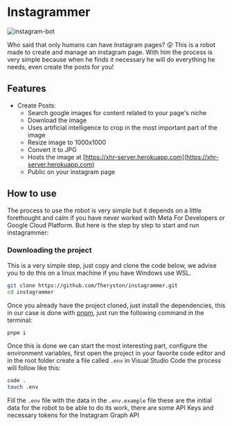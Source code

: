 # Instagrammer

![instagram-bot](https://user-images.githubusercontent.com/72868196/199066022-15862310-1046-4a11-b93d-cfe0f0e470f0.png)

Who said that only humans can have Instagram pages? 😲 This is a robot made to create and manage an instagram page. With him the process is very simple because when he finds it necessary he will do everything he needs, even create the posts for you!

## Features

- Create Posts:
  - Search google images for content related to your page's niche
  - Download the image
  - Uses artificial intelligence to crop in the most important part of the image
  - Resize image to 1000x1000
  - Convert it to JPG
  - Hosts the image at [https://xhr-server.herokuapp.com](https://xhr-server.herokuapp.com)
  - Public on your instagram page

## How to use

The process to use the robot is very simple but it depends on a little forethought and calm if you have never worked with Meta For Developers or Google Cloud Platform. But here is the step by step to start and run instagrammer:

### Downloading the project

This is a very simple step, just copy and clone the code below, we advise you to do this on a linux machine if you have Windows use WSL.

```bash
git clone https://github.com/Theryston/instagrammer.git
cd instagrammer
```

Once you already have the project cloned, just install the dependencies, this in our case is done with [pnpm](https://pnpm.io/installation), just run the following command in the terminal:

```bash
pnpm i
```

Once this is done we can start the most interesting part, configure the environment variables, first open the project in your favorite code editor and in the root folder create a file called `.env` in Visual Studio Code the process will follow like this:

```bash
code .
touch .env
```

Fill the `.env` file with the data in the `.env.example` file these are the initial data for the robot to be able to do its work, there are some API Keys and necessary tokens for the Instagram Graph API
